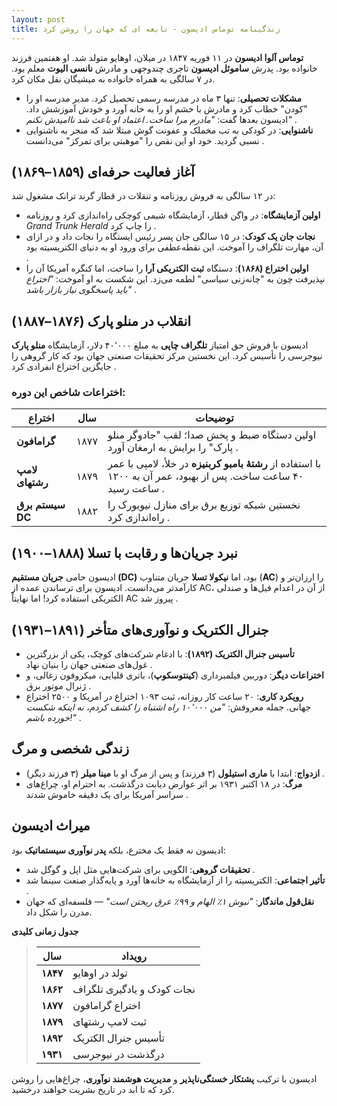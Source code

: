 ```yaml
---
layout: post
title: زندگینامه توماس ادیسون - نابغه ای که جهان را روشن کرد
---
```

 
**توماس آلوا ادیسون** در ۱۱ فوریه ۱۸۴۷ در میلان، اوهایو متولد شد. او هفتمین فرزند خانواده بود. پدرش **ساموئل ادیسون** تاجری چندوجهی و مادرش **نانسی الیوت** معلم بود. در ۷ سالگی به همراه خانواده به میشیگان نقل مکان کرد.  
- **مشکلات تحصیلی**: تنها ۳ ماه در مدرسه رسمی تحصیل کرد. مدیر مدرسه او را "کودن" خطاب کرد و مادرش با خشم او را به خانه آورد و خودش آموزشش داد. ادیسون بعدها گفت: *"مادرم مرا ساخت. اعتماد او باعث شد ناامیدش نکنم"* .  
- **ناشنوایی**: در کودکی به تب مخملک و عفونت گوش مبتلا شد که منجر به ناشنوایی نسبی گردید. خود او این نقص را "موهبتی برای تمرکز" می‌دانست .  

## آغاز فعالیت حرفه‌ای (۱۸۵۹–۱۸۶۹)  
در ۱۲ سالگی به فروش روزنامه و تنقلات در قطار گرند ترانک مشغول شد:  
- **اولین آزمایشگاه**: در واگن قطار، آزمایشگاه شیمی کوچکی راه‌اندازی کرد و روزنامه *Grand Trunk Herald* را چاپ کرد .  
- **نجات جان یک کودک**: در ۱۵ سالگی جان پسر رئیس ایستگاه را نجات داد و در ازای آن، مهارت تلگراف را آموخت. این نقطه‌عطفی برای ورود او به دنیای الکتریسیته بود .  
- **اولین اختراع (۱۸۶۸)**: دستگاه **ثبت الکتریکی آرا** را ساخت، اما کنگره آمریکا آن را نپذیرفت چون به "چانه‌زنی سیاسی" لطمه می‌زد. این شکست به او آموخت: *"اختراع باید پاسخگوی نیاز بازار باشد"* .  

## انقلاب در منلو پارک (۱۸۷۶–۱۸۸۷)  
ادیسون با فروش حق امتیاز **تلگراف چاپی** به مبلغ ۴۰٬۰۰۰ دلار، آزمایشگاه **منلو پارک** نیوجرسی را تأسیس کرد. این نخستین مرکز تحقیقات صنعتی جهان بود که کار گروهی را جایگزین اختراع انفرادی کرد .  
### اختراعات شاخص این دوره:  

| اختراع          | سال    | توضیحات                                                                 |  
|-----------------|--------|--------------------------------------------------------------------------|  
| **گرامافون**    | ۱۸۷۷  | اولین دستگاه ضبط و پخش صدا؛ لقب "جادوگر منلو پارک" را برایش به ارمغان آورد . |  
| **لامپ رشتهای** | ۱۸۷۹  | با استفاده از **رشتهٔ بامبو کربنیزه** در خلأ، لامپی با عمر ۴۰ ساعت ساخت. پس از بهبود، عمر آن به ۱۲۰۰ ساعت رسید . |  
| **سیستم برق DC**| ۱۸۸۲  | نخستین شبکه توزیع برق برای منازل نیویورک را راه‌اندازی کرد . |  

## نبرد جریان‌ها و رقابت با تسلا (۱۸۸۸–۱۹۰۰)  
ادیسون حامی **جریان مستقیم (DC)** بود، اما **نیکولا تسلا** جریان متناوب (**AC**) را ارزان‌تر و کارآمدتر می‌دانست. ادیسون برای ترساندن عمده از AC، از آن در اعدام فیل‌ها و صندلی الکتریکی استفاده کرد! اما نهایتاً AC پیروز شد .  

## جنرال الکتریک و نوآوری‌های متأخر (۱۸۹۱–۱۹۳۱)  
- **تأسیس جنرال الکتریک (۱۸۹۲)**: با ادغام شرکت‌های کوچک، یکی از بزرگترین غول‌های صنعتی جهان را بنیان نهاد .  
- **اختراعات دیگر**: دوربین فیلمبرداری (**کینتوسکوپ**)، باتری قلیایی، میکروفون زغالی، و ژنرال موتور برق .  
- **رویکرد کاری**: ۲۰ ساعت کار روزانه، ثبت ۱۰۹۳ اختراع در آمریکا و ۲۵۰۰ اختراع جهانی. جمله معروفش: *"من ۱۰٬۰۰۰ راه اشتباه را کشف کردم، نه اینکه شکست خورده باشم!"* .  

## زندگی شخصی و مرگ  
- **ازدواج**: ابتدا با **ماری استیلول** (۳ فرزند) و پس از مرگ او با **مینا میلر** (۳ فرزند دیگر) .  
- **مرگ**: در ۱۸ اکتبر ۱۹۳۱ بر اثر عوارض دیابت درگذشت. به احترام او، چراغ‌های سراسر آمریکا برای یک دقیقه خاموش شدند .  

## میراث ادیسون  
ادیسون نه فقط یک مخترع، بلکه **پدر نوآوری سیستماتیک** بود:  
- **تحقیقات گروهی**: الگویی برای شرکت‌هایی مثل اپل و گوگل شد .  
- **تأثیر اجتماعی**: الکتریسیته را از آزمایشگاه به خانه‌ها آورد و پایه‌گذار صنعت سینما شد .  
- **نقل‌قول ماندگار**: *"نبوش ۱٪ الهام و ۹۹٪ عرق ریختن است"* — فلسفه‌ای که جهان مدرن را شکل داد.  

**جدول زمانی کلیدی**

> | سال       | رویداد                     |  
> |-----------|----------------------------|  
> | **۱۸۴۷**  | تولد در اوهایو             |  
> | **۱۸۶۲**  | نجات کودک و یادگیری تلگراف |  
> | **۱۸۷۷**  | اختراع گرامافون            |  
> | **۱۸۷۹**  | ثبت لامپ رشتهای           |  
> | **۱۸۹۲**  | تأسیس جنرال الکتریک        |  
> | **۱۹۳۱**  | درگذشت در نیوجرسی          |  

ادیسون با ترکیب **پشتکار خستگی‌ناپذیر** و **مدیریت هوشمند نوآوری**، چراغ‌هایی را روشن کرد که تا ابد در تاریخ بشریت خواهند درخشید.
